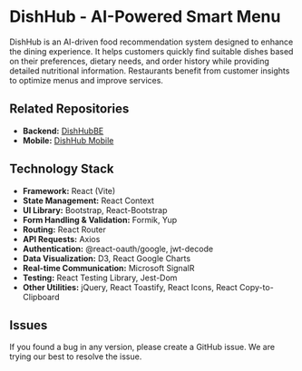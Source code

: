 # DishHub - AI-Powered Smart Menu

DishHub is an AI-driven food recommendation system designed to enhance the dining experience. It helps customers quickly find suitable dishes based on their preferences, dietary needs, and order history while providing detailed nutritional information. Restaurants benefit from customer insights to optimize menus and improve services.

## Related Repositories

- **Backend:** [DishHubBE](https://github.com/annguyenbinh03/DishHubBE)  
- **Mobile:** [DishHub Mobile](https://github.com/MQuyen123/DishHub)  

## Technology Stack

- **Framework:** React (Vite)  
- **State Management:** React Context
- **UI Library:** Bootstrap, React-Bootstrap  
- **Form Handling & Validation:** Formik, Yup  
- **Routing:** React Router  
- **API Requests:** Axios  
- **Authentication:** @react-oauth/google, jwt-decode  
- **Data Visualization:** D3, React Google Charts  
- **Real-time Communication:** Microsoft SignalR  
- **Testing:** React Testing Library, Jest-Dom  
- **Other Utilities:** jQuery, React Toastify, React Icons, React Copy-to-Clipboard  

## Issues  

If you found a bug in any version, please create a GitHub issue. We are trying our best to resolve the issue.  
